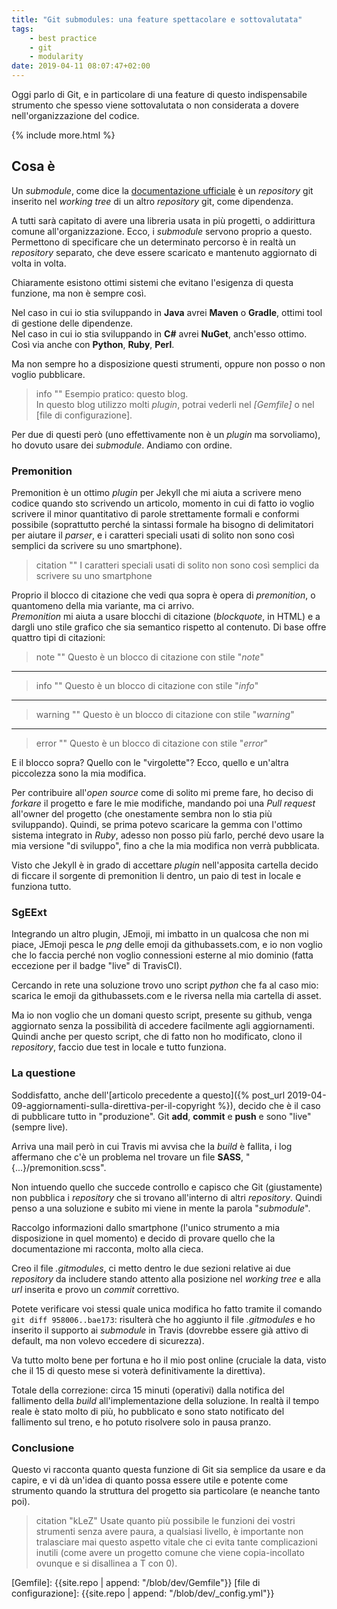 ```yaml
---
title: "Git submodules: una feature spettacolare e sottovalutata"
tags:
    - best practice
    - git
    - modularity
date: 2019-04-11 08:07:47+02:00
---
```


Oggi parlo di Git, e in particolare di una feature di questo indispensabile strumento che spesso viene sottovalutata o non considerata a dovere nell'organizzazione del codice.

{% include more.html %}

## Cosa è

Un _submodule_, come dice la [documentazione ufficiale] è un _repository_ git inserito nel _working tree_ di un altro _repository_ git, come dipendenza.

A tutti sarà capitato di avere una libreria usata in più progetti, o addirittura comune all'organizzazione. Ecco, i _submodule_ servono proprio a questo. Permettono di specificare che un determinato percorso è in realtà un _repository_ separato, che deve essere scaricato e mantenuto aggiornato di volta in volta.

Chiaramente esistono ottimi sistemi che evitano l'esigenza di questa funzione, ma non è sempre così.

Nel caso in cui io stia sviluppando in **Java** avrei **Maven** o **Gradle**, ottimi tool di gestione delle dipendenze.  
Nel caso in cui io stia sviluppando in **C#** avrei **NuGet**, anch'esso ottimo.  
Così via anche con **Python**, **Ruby**, **Perl**.

Ma non sempre ho a disposizione questi strumenti, oppure non posso o non voglio pubblicare.

> info ""
> Esempio pratico: questo blog.  
> In questo blog utilizzo molti _plugin_, potrai vederli nel _[Gemfile]_ o nel [file di configurazione].

Per due di questi però (uno effettivamente non è un _plugin_ ma sorvoliamo), ho dovuto usare dei _submodule_. Andiamo con ordine.

### Premonition

Premonition è un ottimo _plugin_ per Jekyll che mi aiuta a scrivere meno codice quando sto scrivendo un articolo, momento in cui di fatto io voglio scrivere il minor quantitativo di parole strettamente formali e conformi possibile (soprattutto perché la sintassi formale ha bisogno di delimitatori per aiutare il _parser_, e i caratteri speciali usati di solito non sono così semplici da scrivere su uno smartphone).

> citation ""
> I caratteri speciali usati di solito non sono così semplici da scrivere su uno smartphone

Proprio il blocco di citazione che vedi qua sopra è opera di _premonition_, o quantomeno della mia variante, ma ci arrivo.  
_Premonition_ mi aiuta a usare blocchi di citazione (_blockquote_, in HTML) e a dargli uno stile grafico che sia semantico rispetto al contenuto. Di base offre quattro tipi di citazioni:

> note ""
> Questo è un blocco di citazione con stile "_note_"

---

> info ""
> Questo è un blocco di citazione con stile "_info_"

---

> warning ""
> Questo è un blocco di citazione con stile "_warning_"

---

> error ""
> Questo è un blocco di citazione con stile "_error_"

E il blocco sopra? Quello con le "virgolette"? Ecco, quello e un'altra piccolezza sono la mia modifica.

Per contribuire all'_open source_ come di solito mi preme fare, ho deciso di _forkare_ il progetto e fare le mie modifiche, mandando poi una _Pull request_ all'owner del progetto (che onestamente sembra non lo stia più sviluppando). Quindi, se prima potevo scaricare la gemma con l'ottimo sistema integrato in _Ruby_, adesso non posso più farlo, perché devo usare la mia versione "di sviluppo", fino a che la mia modifica non verrà pubblicata.

Visto che Jekyll è in grado di accettare _plugin_ nell'apposita cartella decido di ficcare il sorgente di premonition li dentro, un paio di test in locale e funziona tutto.

### SgEExt

Integrando un altro plugin, JEmoji, mi imbatto in un qualcosa che non mi piace, JEmoji pesca le _png_ delle emoji da githubassets.com, e io non voglio che lo faccia perché non voglio connessioni esterne al mio dominio (fatta eccezione per il badge "live" di TravisCI).

Cercando in rete una soluzione trovo uno script _python_ che fa al caso mio: scarica le emoji da githubassets.com e le riversa nella mia cartella di asset.

Ma io non voglio che un domani questo script, presente su github, venga aggiornato senza la possibilità di accedere facilmente agli aggiornamenti. Quindi anche per questo script, che di fatto non ho modificato, clono il _repository_, faccio due test in locale e tutto funziona.

### La questione

Soddisfatto, anche dell'[articolo precedente a questo]({% post_url 2019-04-09-aggiornamenti-sulla-direttiva-per-il-copyright %}), decido che è il caso di pubblicare tutto in "produzione". Git **add**, **commit** e **push** e sono "live" (sempre live).

Arriva una mail però in cui Travis mi avvisa che la _build_ è fallita, i log affermano che c'è un problema nel trovare un file **SASS**, "{...}/premonition.scss".

Non intuendo quello che succede controllo e capisco che Git (giustamente) non pubblica i _repository_ che si trovano all'interno di altri _repository_. Quindi penso a una soluzione e subito mi viene in mente la parola "_submodule_".

Raccolgo informazioni dallo smartphone (l'unico strumento a mia disposizione in quel momento) e decido di provare quello che la documentazione mi racconta, molto alla cieca.

Creo il file _.gitmodules_, ci metto dentro le due sezioni relative ai due _repository_ da includere stando attento alla posizione nel _working tree_ e alla _url_ inserita e provo un _commit_ correttivo.

Potete verificare voi stessi quale unica modifica ho fatto tramite il comando `git diff 958006..bae173`: risulterà che ho aggiunto il file _.gitmodules_ e ho inserito il supporto ai _submodule_ in Travis (dovrebbe essere già attivo di default, ma non volevo eccedere di sicurezza).

Va tutto molto bene per fortuna e ho il mio post online (cruciale la data, visto che il 15 di questo mese si voterà definitivamente la direttiva).

Totale della correzione: circa 15 minuti (operativi) dalla notifica del fallimento della _build_ all'implementazione della soluzione. In realtà il tempo reale è stato molto di più, ho pubblicato e sono stato notificato del fallimento sul treno, e ho potuto risolvere solo in pausa pranzo.

### Conclusione

Questo vi racconta quanto questa funzione di Git sia semplice da usare e da capire, e vi dà un'idea di quanto possa essere utile e potente come strumento quando la struttura del progetto sia particolare (e neanche tanto poi).

> citation "kLeZ"
> Usate quanto più possibile le funzioni dei vostri strumenti senza avere paura, a qualsiasi livello, è importante non tralasciare mai questo aspetto vitale che ci evita tante complicazioni inutili (come avere un progetto comune che viene copia-incollato ovunque e si disallinea a T con 0).

[documentazione ufficiale]: https://git-scm.com/book/en/v2/Git-Tools-Submodules
[Gemfile]: {{site.repo | append: "/blob/dev/Gemfile"}}
[file di configurazione]: {{site.repo | append: "/blob/dev/_config.yml"}}
